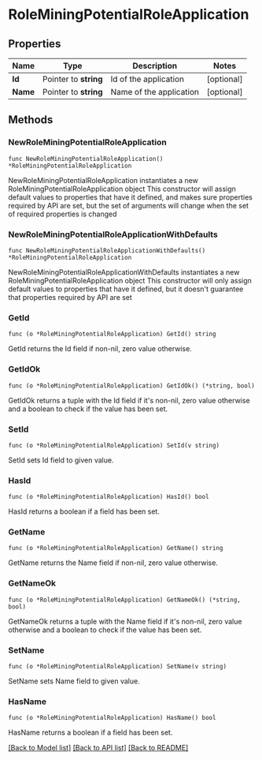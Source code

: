 # RoleMiningPotentialRoleApplication

## Properties

Name | Type | Description | Notes
------------ | ------------- | ------------- | -------------
**Id** | Pointer to **string** | Id of the application | [optional] 
**Name** | Pointer to **string** | Name of the application | [optional] 

## Methods

### NewRoleMiningPotentialRoleApplication

`func NewRoleMiningPotentialRoleApplication() *RoleMiningPotentialRoleApplication`

NewRoleMiningPotentialRoleApplication instantiates a new RoleMiningPotentialRoleApplication object
This constructor will assign default values to properties that have it defined,
and makes sure properties required by API are set, but the set of arguments
will change when the set of required properties is changed

### NewRoleMiningPotentialRoleApplicationWithDefaults

`func NewRoleMiningPotentialRoleApplicationWithDefaults() *RoleMiningPotentialRoleApplication`

NewRoleMiningPotentialRoleApplicationWithDefaults instantiates a new RoleMiningPotentialRoleApplication object
This constructor will only assign default values to properties that have it defined,
but it doesn't guarantee that properties required by API are set

### GetId

`func (o *RoleMiningPotentialRoleApplication) GetId() string`

GetId returns the Id field if non-nil, zero value otherwise.

### GetIdOk

`func (o *RoleMiningPotentialRoleApplication) GetIdOk() (*string, bool)`

GetIdOk returns a tuple with the Id field if it's non-nil, zero value otherwise
and a boolean to check if the value has been set.

### SetId

`func (o *RoleMiningPotentialRoleApplication) SetId(v string)`

SetId sets Id field to given value.

### HasId

`func (o *RoleMiningPotentialRoleApplication) HasId() bool`

HasId returns a boolean if a field has been set.

### GetName

`func (o *RoleMiningPotentialRoleApplication) GetName() string`

GetName returns the Name field if non-nil, zero value otherwise.

### GetNameOk

`func (o *RoleMiningPotentialRoleApplication) GetNameOk() (*string, bool)`

GetNameOk returns a tuple with the Name field if it's non-nil, zero value otherwise
and a boolean to check if the value has been set.

### SetName

`func (o *RoleMiningPotentialRoleApplication) SetName(v string)`

SetName sets Name field to given value.

### HasName

`func (o *RoleMiningPotentialRoleApplication) HasName() bool`

HasName returns a boolean if a field has been set.


[[Back to Model list]](../README.md#documentation-for-models) [[Back to API list]](../README.md#documentation-for-api-endpoints) [[Back to README]](../README.md)


